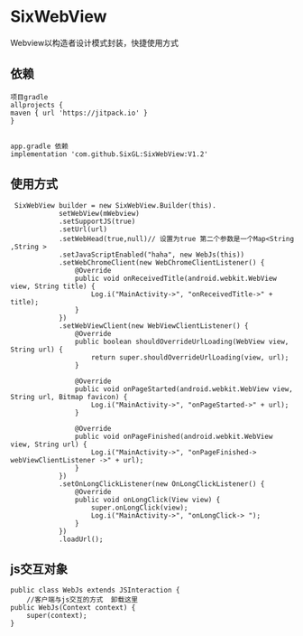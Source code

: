 # SixWebView
Webview以构造者设计模式封装，快捷使用方式

     
## 依赖
    项目gradle
    allprojects {
    maven { url 'https://jitpack.io' }
    }
    

    app.gradle 依赖
    implementation 'com.github.SixGL:SixWebView:V1.2'
## 使用方式
    
    

     SixWebView builder = new SixWebView.Builder(this).
                setWebView(mWebview)
                .setSupportJS(true)
                .setUrl(url)
                .setWebHead(true,null)// 设置为true 第二个参数是一个Map<String ,String >
                .setJavaScriptEnabled("haha", new WebJs(this))
                .setWebChromeClient(new WebChromeClientListener() {
                    @Override
                    public void onReceivedTitle(android.webkit.WebView view, String title) {
                        Log.i("MainActivity->", "onReceivedTitle->" + title);
                    }
                })
                .setWebViewClient(new WebViewClientListener() {
                    @Override
                    public boolean shouldOverrideUrlLoading(WebView view, String url) {
                        return super.shouldOverrideUrlLoading(view, url);
                    }

                    @Override
                    public void onPageStarted(android.webkit.WebView view, String url, Bitmap favicon) {
                        Log.i("MainActivity->", "onPageStarted->" + url);
                    }

                    @Override
                    public void onPageFinished(android.webkit.WebView view, String url) {
                        Log.i("MainActivity->", "onPageFinished-> webViewClientListener ->" + url);
                    }
                })
                .setOnLongClickListener(new OnLongClickListener() {
                    @Override
                    public void onLongClick(View view) {
                        super.onLongClick(view);
                        Log.i("MainActivity->", "onLongClick-> ");
                    }
                })
                .loadUrl();

## js交互对象
    public class WebJs extends JSInteraction {
		//客户端与js交互的方式  卸载这里
    public WebJs(Context context) {
        super(context);
    }

